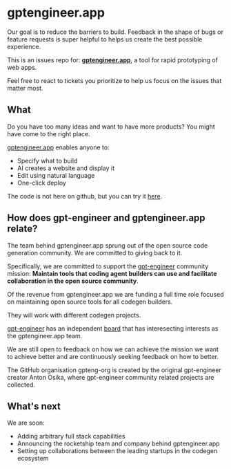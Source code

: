 # gptengineer.app

Our goal is to reduce the barriers to build. Feedback in the shape of bugs or feature requests is super helpful to helps us create the best possible experience. 

This is an issues repo for: **[gptengineer.app](https://gptengineer.app)**, a tool for rapid prototyping of web apps.

Feel free to react to tickets you prioritize to help us focus on the issues that matter most.

## What

Do you have too many ideas and want to have more products? You might have come to the right place.

[gptengineer.app](https://gptengineer.app) enables anyone to:

- Specify what to build
- AI creates a website and display it
- Edit using natural language
- One-click deploy

The code is not here on github, but you can try it [here](https://gptengineer.app).


## How does gpt-engineer and gptengineer.app relate?

The team behind gptengineer.app sprung out of the open source code generation community. We are committed to giving back to it.

Specifically, we are committed to support the [gpt-engineer](https://github.com/AntonOsika/gpt-engineer) community mission:
**Maintain tools that coding agent builders can use and facilitate collaboration in the open source community**.

Of the revenue from gptengineer.app we are funding a full time role focused on maintaining open source tools for all codegen builders.

They will work with different codegen projects.

[gpt-engineer](https://github.com/AntonOsika/gpt-engineer) has an independent [board](https://github.com/AntonOsika/gpt-engineer/GOVERNANCE.md) that has interesecting interests as the gptengineer.app team.

We are still open to feedback on how we can achieve the mission we want to achieve better and are continuously seeking feedback on how to better.

The GitHub organisation gpteng-org is created by the original gpt-engineer creator Anton Osika, where gpt-engineer community related projects are collected.


## What's next

We are soon:
- Adding arbitrary full stack capabilities
- Announcing the rocketship team and company behind gptengineer.app
- Setting up collaborations between the leading startups in the codegen ecosystem
